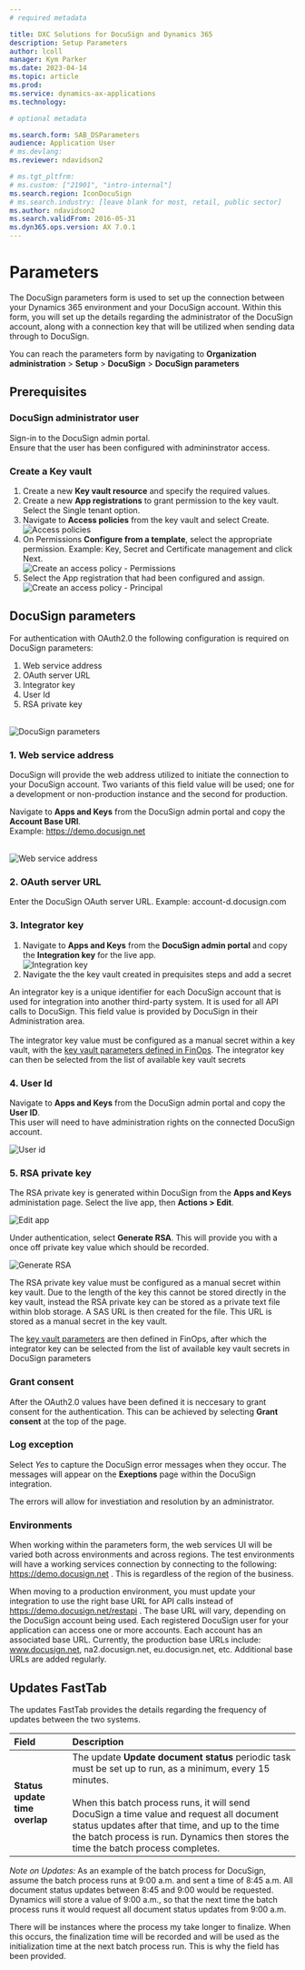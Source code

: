 ```yaml
---
# required metadata

title: DXC Solutions for DocuSign and Dynamics 365
description: Setup Parameters
author: lcoll
manager: Kym Parker
ms.date: 2023-04-14
ms.topic: article
ms.prod: 
ms.service: dynamics-ax-applications
ms.technology: 

# optional metadata

ms.search.form: SAB_DSParameters
audience: Application User
# ms.devlang: 
ms.reviewer: ndavidson2

# ms.tgt_pltfrm: 
# ms.custom: ["21901", "intro-internal"]
ms.search.region: IconDocuSign 
# ms.search.industry: [leave blank for most, retail, public sector]
ms.author: ndavidson2
ms.search.validFrom: 2016-05-31
ms.dyn365.ops.version: AX 7.0.1
---
```


# Parameters

The DocuSign parameters form is used to set up the connection between your Dynamics 365 environment and your DocuSign account.  Within this form, you will set up the details regarding the administrator of the DocuSign account, along with a connection key that will be utilized when sending data through to DocuSign.

You can reach the parameters form by navigating to **Organization administration** > **Setup** > **DocuSign** > **DocuSign parameters**

## Prerequisites

### DocuSign administrator user
Sign-in to the DocuSign admin portal. <br>
Ensure that the user has been configured with admininstrator access. <br>

### Create a Key vault

1. Create a new **Key vault resource** and specify the required values.
2. Create a new **App registrations** to grant permission to the key vault. Select the Single tenant option.
3. Navigate to **Access policies** from the key vault and select Create. <br> ![Access policies](../IMAGES/Parameters-1.png "Access policies")
4. On Permissions **Configure from a template**, select the appropriate permission. Example: Key, Secret and Certificate management and click Next. <br> ![Create an access policy - Permissions](../IMAGES/Parameters-2.png "Create an access policy - Permissions")
5. Select the App registration that had been configured and assign. <br> ![Create an access policy - Principal](../IMAGES/Parameters-3.png "Create an access policy - Principle")

## DocuSign parameters
For authentication with OAuth2.0 the following configuration is required on DocuSign parameters:
1.	Web service address
2.	OAuth server URL
3.	Integrator key
4.	User Id
5.	RSA private key

<br> ![DocuSign parameters](../IMAGES/Parameters-4.png "DocuSign parameters")

### 1. Web service address
DocuSign will provide the web address utilized to initiate the connection to your DocuSign account. Two variants of this field value will be used; one for a development or non-production instance and the second for production. <br>

Navigate to **Apps and Keys** from the DocuSign admin portal and copy the **Account Base URI**. <br>
Example: https://demo.docusign.net

<br> ![Web service address](../IMAGES/Parameters-6.png "Web service address")

### 2. OAuth server URL
Enter the DocuSign OAuth server URL.
Example: account-d.docusign.com

### 3. Integrator key

1. Navigate to **Apps and Keys** from the **DocuSign admin portal** and copy the **Integration key** for the live app. <br> ![Integration key](../IMAGES/Parameters-7.png "Integration key")
2. Navigate the the key vault created in prequisites steps and add a secret

An integrator key is a unique identifier for each DocuSign account that is used for integration into another third-party system. It is used for all API calls to DocuSign.  This field value is provided by DocuSign in their Administration area. <br> <br>  The integrator key value must be configured as a manual secret within a key vault, with the [key vault parameters defined in FinOps](https://docs.microsoft.com/en-us/dynamics365/finance/localizations/setting-up-azure-key-vault-client). The integrator key can then be selected from the list of available key vault secrets

### 4. User Id

Navigate to **Apps and Keys** from the DocuSign admin portal and copy the **User ID**. <br>
This user will need to have administration rights on the connected DocuSign account.

![User id](../IMAGES/Parameters-8.png "User id")


### 5. RSA private key

The RSA private key is generated within DocuSign from the **Apps and Keys** administation page. 
Select the live app, then **Actions > Edit**. 

![Edit app](../IMAGES/Parameters-9.png "Edit app")

Under authentication, select **Generate RSA**. 
This will provide you with a once off private key value which should be recorded.  

![Generate RSA](../IMAGES/Parameters-10.png "Generate RSA")

The RSA private key value must be configured as a manual secret within key vault.  Due to the length of the key this cannot be stored directly in the key vault, instead the RSA private key can be stored as a private text file within blob storage. A SAS URL is then created for the file. This URL is stored as a manual secret in the key vault. 

The [key vault parameters](https://docs.microsoft.com/en-us/dynamics365/finance/localizations/setting-up-azure-key-vault-client) are then defined in FinOps, after which the integrator key can be selected from the list of available key vault secrets in DocuSign parameters 

### Grant consent

After the OAuth2.0 values have been defined it is neccesary to grant consent for the authentication.
This can be achieved by selecting **Grant consent** at the top of the page.

### Log exception

Select *Yes* to capture the DocuSign error messages when they occur. 
The messages will appear on the **Exeptions** page within the DocuSign integration. 

The errors will allow for investiation and resolution by an administrator.      

### Environments

When working within the parameters form, the web services UI will be varied both across environments and across regions.  The test environments will have a working services connection by connecting to the following:  https://demo.docusign.net .  This is regardless of the region of the business.  

When moving to a production environment, you must update your integration to use the right base URL for API calls instead of https://demo.docusign.net/restapi . The base URL will vary, depending on the DocuSign account being used.  Each registered DocuSign user for your application can access one or more accounts. Each account has an associated base URL. Currently, the production base URLs include: www.docusign.net, na2.docusign.net, eu.docusign.net, etc. Additional base URLs are added regularly.  


## Updates FastTab 

The updates FastTab provides the details regarding the frequency of updates between the two systems.

| **Field**                         | **Description**                      | 
| :-------------------------------- |:-------------------------------------| 
| **Status update time overlap**          | The update **Update document status** periodic task must be set up to run, as a minimum, every 15 minutes. <br> <br> When this batch process runs, it will send DocuSign a time value and request all document status updates after that time, and up to the time the batch process is run.  Dynamics then stores the time the batch process completes.   |


*Note on Updates:*  As an example of the batch process for DocuSign, assume the batch process runs at 9:00 a.m. and sent a time of 8:45 a.m.  All document status updates between 8:45 and 9:00 would be requested.  Dynamics will store a value of 9:00 a.m., so that the next time the batch process runs it would request all document status updates from 9:00 a.m. 

There will be instances where the process my take longer to finalize.  When this occurs, the finalization time will be recorded and will be used as the initialization time at the next batch process run.  This is why the field has been provided.  
